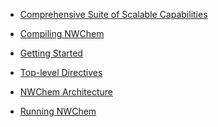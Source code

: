  - [Comprehensive Suite of Scalable
    Capabilities](Capabilities "wikilink")

<!-- end list -->

  - [Compiling NWChem](Compiling_NWChem "wikilink")

<!-- end list -->

  - [Getting Started](Getting_Started "wikilink")

<!-- end list -->

  - [Top-level Directives](Top-level "wikilink")

<!-- end list -->

  - [NWChem Architecture](NWChem-Architecture "wikilink")

<!-- end list -->

  - [Running NWChem](Running "wikilink")
